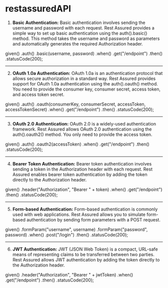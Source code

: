 # restassuredAPI

  1. **Basic Authentication:** Basic authentication involves sending the username and password with each request. Rest Assured provides a simple way to set up basic authentication using the auth().basic() method. This method takes the username and password as parameters and automatically generates the required Authorization header.

  given()
    .auth()
    .basic(username, password)
.when()
    .get("/endpoint")
.then()
    .statusCode(200);

 ----------------------------------------

2. **OAuth 1.0a Authentication:** OAuth 1.0a is an authentication protocol that allows secure authorization in a standard way. Rest Assured provides support for OAuth 1.0a authentication using the auth().oauth() method. You need to provide the consumer key, consumer secret, access token, and access token secret.

 given()
 .auth()
 .oauth(consumerKey, consumerSecret, accessToken, accessTokenSecret)
 .when()
 .get("/endpoint")
 .then()
 .statusCode(200);

 --------------------------------------------------

 3. **OAuth 2.0 Authentication:** OAuth 2.0 is a widely-used authentication framework. Rest Assured allows OAuth 2.0 authentication using the auth().oauth2() method. You only need to provide the access token.

 given()
 .auth()
 .oauth2(accessToken)
 .when()
 .get("/endpoint")
 .then()
 .statusCode(200);


 ---------------------------------------------

4. **Bearer Token Authentication:** Bearer token authentication involves sending a token in the Authorization header with each request. Rest Assured enables bearer token authentication by adding the token directly to the Authorization header.

 given()
 .header("Authorization", "Bearer " + token)
 .when()
 .get("/endpoint")
 .then()
 .statusCode(200);


 --------------------------------------------
5. **Form-based Authentication:** Form-based authentication is commonly used with web applications. Rest Assured allows you to simulate form-based authentication by sending form parameters with a POST request.

 given()
 .formParam("username", username)
 .formParam("password", password)
 .when()
 .post("/login")
 .then()
 .statusCode(200);

----------------------------------------------------------

 6. **JWT Authentication:** JWT (JSON Web Token) is a compact, URL-safe means of representing claims to be transferred between two parties. Rest Assured allows JWT authentication by adding the token directly to the Authorization header.

 given()
 .header("Authorization", "Bearer " + jwtToken)
 .when()
 .get("/endpoint")
 .then()
 .statusCode(200);




